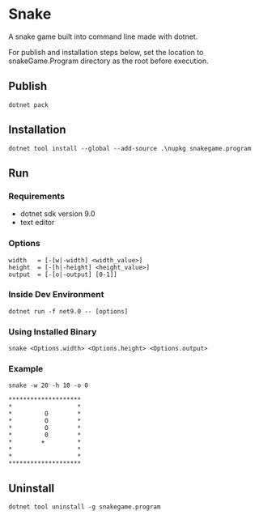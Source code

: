 # Snake

A snake game built into command line made with dotnet.

For publish and installation steps below, set the location to snakeGame.Program directory as the root before execution.

## Publish

```
dotnet pack
```

## Installation

```
dotnet tool install --global --add-source .\nupkg snakegame.program
```

## Run

### Requirements

- dotnet sdk version 9.0
- text editor

### Options

```
width   = [-[w|-width] <width_value>]
height  = [-[h|-height] <height_value>]
output  = [-[o|-output] [0-1]]
```

### Inside Dev Environment

```
dotnet run -f net9.0 -- [options]
```

### Using Installed Binary

```
snake <Options.width> <Options.height> <Options.output>
```

### Example

```
snake -w 20 -h 10 -o 0
```

```
********************
*                  *
*         O        *
*         O        *
*         O        *
*         0        *
*        +         *
*                  *
*                  *
********************
```

## Uninstall

```
dotnet tool uninstall -g snakegame.program
```

